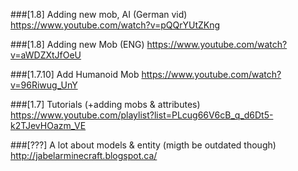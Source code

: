 
###[1.8] Adding new mob, AI (German vid)
https://www.youtube.com/watch?v=pQQrYUtZKng

###[1.8] Adding new Mob (ENG)
https://www.youtube.com/watch?v=aWDZXtJfOeU

###[1.7.10] Add Humanoid Mob
https://www.youtube.com/watch?v=96Riwug_UnY

###[1.7] Tutorials (+adding mobs & attributes)
https://www.youtube.com/playlist?list=PLcug66V6cB_q_d6Dt5-k2TJevHOazm_VE

###[???] A lot about models & entity (migth be outdated though)
http://jabelarminecraft.blogspot.ca/
